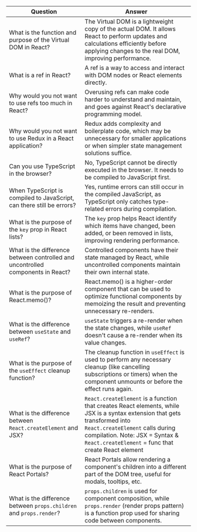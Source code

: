 | Question                                                                        | Answer                                                                                                                                                                                                                                                  |
| ------------------------------------------------------------------------------- | ------------------------------------------------------------------------------------------------------------------------------------------------------------------------------------------------------------------------------------------------------- |
| What is the function and purpose of the Virtual DOM in React?                   | The Virtual DOM is a lightweight copy of the actual DOM. It allows React to perform updates and calculations efficiently before applying changes to the real DOM, improving performance.                                                                |
| What is a ref in React?                                                         | A ref is a way to access and interact with DOM nodes or React elements directly.                                                                                                                                                                        |
| Why would you not want to use refs too much in React?                           | Overusing refs can make code harder to understand and maintain, and goes against React's declarative programming model.                                                                                                                                 |
| Why would you not want to use Redux in a React application?                     | Redux adds complexity and boilerplate code, which may be unnecessary for smaller applications or when simpler state management solutions suffice.                                                                                                       |
| Can you use TypeScript in the browser?                                          | No, TypeScript cannot be directly executed in the browser. It needs to be compiled to JavaScript first.                                                                                                                                                 |
| When TypeScript is compiled to JavaScript, can there still be errors?           | Yes, runtime errors can still occur in the compiled JavaScript, as TypeScript only catches type-related errors during compilation.                                                                                                                      |
| What is the purpose of the `key` prop in React lists?                           | The `key` prop helps React identify which items have changed, been added, or been removed in lists, improving rendering performance.                                                                                                                    |
| What is the difference between controlled and uncontrolled components in React? | Controlled components have their state managed by React, while uncontrolled components maintain their own internal state.                                                                                                                               |
| What is the purpose of React.memo()?                                            | React.memo() is a higher-order component that can be used to optimize functional components by memoizing the result and preventing unnecessary re-renders.                                                                                              |
| What is the difference between `useState` and `useRef`?                         | `useState` triggers a re-render when the state changes, while `useRef` doesn't cause a re-render when its value changes.                                                                                                                                |
| What is the purpose of the `useEffect` cleanup function?                        | The cleanup function in `useEffect` is used to perform any necessary cleanup (like cancelling subscriptions or timers) when the component unmounts or before the effect runs again.                                                                     |
| What is the difference between `React.createElement` and JSX?                   | `React.createElement` is a function that creates React elements, while JSX is a syntax extension that gets transformed into `React.createElement` calls during compilation. Note: JSX = Syntax & `React.createElement` = func that create React element |
| What is the purpose of React Portals?                                           | React Portals allow rendering a component's children into a different part of the DOM tree, useful for modals, tooltips, etc.                                                                                                                           |
| What is the difference between `props.children` and `props.render`?             | `props.children` is used for component composition, while `props.render` (render props pattern) is a function prop used for sharing code between components.                                                                                            |
